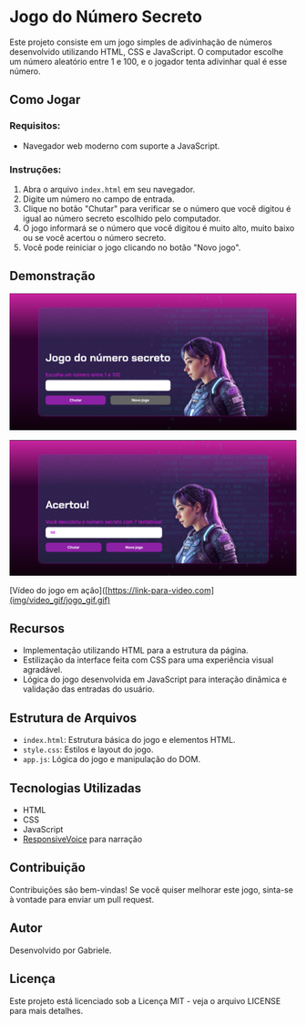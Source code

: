 
# Jogo do Número Secreto

Este projeto consiste em um jogo simples de adivinhação de números desenvolvido utilizando HTML, CSS e JavaScript. O computador escolhe um número aleatório entre 1 e 100, e o jogador tenta adivinhar qual é esse número.

## Como Jogar

### Requisitos:
- Navegador web moderno com suporte a JavaScript.

### Instruções:
1. Abra o arquivo `index.html` em seu navegador.
2. Digite um número no campo de entrada.
3. Clique no botão "Chutar" para verificar se o número que você digitou é igual ao número secreto escolhido pelo computador.
4. O jogo informará se o número que você digitou é muito alto, muito baixo ou se você acertou o número secreto.
5. Você pode reiniciar o jogo clicando no botão "Novo jogo".

## Demonstração
![Tela principal](img/img_print/captura_de_tela_principal.png)

![Campo de entrada resultado](img/img_print/captura_de_tela_ganho.png)

[Vídeo do jogo em ação]([https://link-para-video.com](img/video_gif/jogo_gif.gif)

## Recursos

- Implementação utilizando HTML para a estrutura da página.
- Estilização da interface feita com CSS para uma experiência visual agradável.
- Lógica do jogo desenvolvida em JavaScript para interação dinâmica e validação das entradas do usuário.

## Estrutura de Arquivos

- `index.html`: Estrutura básica do jogo e elementos HTML.
- `style.css`: Estilos e layout do jogo.
- `app.js`: Lógica do jogo e manipulação do DOM.

 ## Tecnologias Utilizadas

- HTML
- CSS
- JavaScript
- [ResponsiveVoice](https://responsivevoice.org/) para narração

## Contribuição

Contribuições são bem-vindas! Se você quiser melhorar este jogo, sinta-se à vontade para enviar um pull request.

## Autor

Desenvolvido por Gabriele.

## Licença

Este projeto está licenciado sob a Licença MIT - veja o arquivo LICENSE para mais detalhes.
